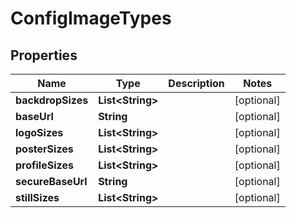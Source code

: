 

# ConfigImageTypes


## Properties

| Name | Type | Description | Notes |
|------------ | ------------- | ------------- | -------------|
|**backdropSizes** | **List&lt;String&gt;** |  |  [optional] |
|**baseUrl** | **String** |  |  [optional] |
|**logoSizes** | **List&lt;String&gt;** |  |  [optional] |
|**posterSizes** | **List&lt;String&gt;** |  |  [optional] |
|**profileSizes** | **List&lt;String&gt;** |  |  [optional] |
|**secureBaseUrl** | **String** |  |  [optional] |
|**stillSizes** | **List&lt;String&gt;** |  |  [optional] |



